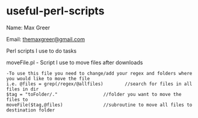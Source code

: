 useful-perl-scripts
===================

Name: Max Greer

Email: themaxgreer@gmail.com


Perl scripts I use to do tasks

moveFile.pl	- Script I use to move files after downloads

	-To use this file you need to change/add your regex and folders where you would like to move the file
	i.e. @files = grep(/regex/@allfiles) 		//search for files in all files in dir
	$tag = "toFolder/." 				//folder you want to move the files to
	moveFile($tag,@files) 				//subroutine to move all files to destination folder
